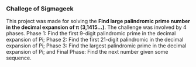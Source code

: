 <h3>Challege of Sigmageek</h3>

This project was made for solving the **Find large palindromic prime number in the decimal expansion of π (3,1415…)**.
The challenge was involved by 4 phases. Phase 1: Find the first 9-digit palindromic prime in the decimal expansion of Pi;
Phase 2: Find the first 21-digit palindromic in the decimal expansion of Pi;
Phase 3: Find the largest palindromic prime in the decimal expansion of Pi;
and Final Phase: Find the next number given some sequence.
